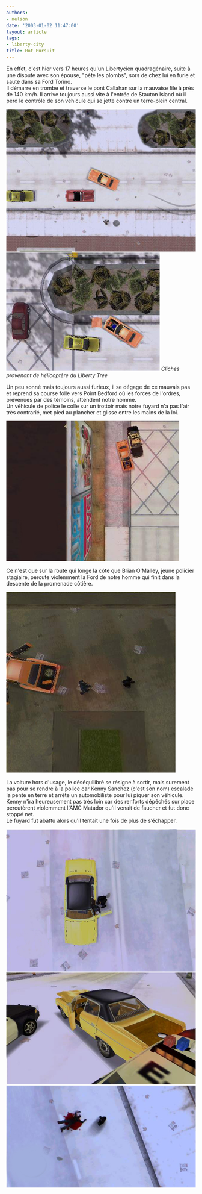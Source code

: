 ```yaml
---
authors:
- nelson
date: '2003-01-02 11:47:00'
layout: article
tags:
- liberty-city
title: Hot Pursuit
---
```



En effet, c'est hier vers 17 heures qu'un Libertycien quadragénaire, suite à une dispute avec son épouse, "pète les plombs", sors de chez lui en furie et saute dans sa Ford Torino.  
Il démarre en trombe et traverse le pont Callahan sur la mauvaise file à près de 140 km/h. Il arrive toujours aussi vite à l'entrée de Stauton Island où il perd le contrôle de son véhicule qui se jette contre un terre-plein central.

![](/content/images/2016/07/Pursuit.jpg)
![Clichés provenant de hélicoptère du Liberty Tree](/content/images/2016/07/Pursuit2.jpg)
_Clichés provenant de hélicoptère du Liberty Tree_

Un peu sonné mais toujours aussi furieux, il se dégage de ce mauvais pas et reprend sa course folle vers Point Bedford où les forces de l'ordres, prévenues par des témoins, attendent notre homme.  
Un véhicule de police le colle sur un trottoir mais notre fuyard n'a pas l'air très contrarié, met pied au plancher et glisse entre les mains de la loi.

![](/content/images/2016/07/Pursuit4.jpg)

Ce n'est que sur la route qui longe la côte que Brian O'Malley, jeune policier stagiaire, percute violemment la Ford de notre homme qui finit dans la descente de la promenade côtière.

![](/content/images/2016/07/Pursuit5.jpg)

La voiture hors d'usage, le déséquilibré se résigne à sortir, mais surement pas pour se rendre à la police car Kenny Sanchez (c'est son nom) escalade la pente en terre et arrête un automobiliste pour lui piquer son véhicule.  
Kenny n'ira heureusement pas très loin car des renforts dépêchés sur place percutèrent violemment l'AMC Matador qu'il venait de faucher et fut donc stoppé net.  
Le fuyard fut abattu alors qu'il tentait une fois de plus de s’échapper.

![](/content/images/2016/07/Pursuit7.jpg)
![](/content/images/2016/07/Pursuit8.jpg)
![](/content/images/2016/07/Pursuit9.jpg)